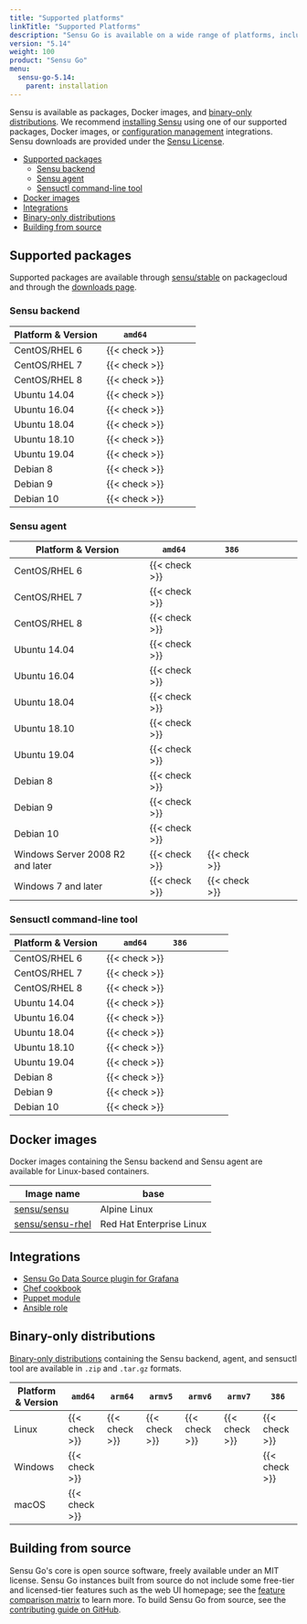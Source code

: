 ```yaml
---
title: "Supported platforms"
linkTitle: "Supported Platforms"
description: "Sensu Go is available on a wide range of platforms, including Linux, Windows, and macOS. Read the guide to learn which platforms you can use the Sensu backend, Sensu agent, and the sensuctl command-line tool."
version: "5.14"
weight: 100
product: "Sensu Go"
menu:
  sensu-go-5.14:
    parent: installation
---
```


Sensu is available as packages, Docker images, and [binary-only distributions][4].
We recommend [installing Sensu][5] using one of our supported packages, Docker images, or [configuration management][6] integrations.
Sensu downloads are provided under the [Sensu License][7].

- [Supported packages](#supported-packages)
	- [Sensu backend](#sensu-backend)
	- [Sensu agent](#sensu-agent)
	- [Sensuctl command-line tool](#sensuctl-command-line-tool)
- [Docker images](#docker-images)
- [Integrations](#integrations)
- [Binary-only distributions](#binary-only-distributions)
- [Building from source](#building-from-source)

## Supported packages

Supported packages are available through [sensu/stable][8] on packagecloud and through the [downloads page][9].

### Sensu backend

| Platform & Version | `amd64` | | | |
|--------------------|---------|---|---|---|
| CentOS/RHEL 6      | {{< check >}}      |
| CentOS/RHEL 7      | {{< check >}}      |
| CentOS/RHEL 8      | {{< check >}}      |
| Ubuntu 14.04       | {{< check >}}      |
| Ubuntu 16.04       | {{< check >}}      |
| Ubuntu 18.04       | {{< check >}}      |
| Ubuntu 18.10       | {{< check >}}      |
| Ubuntu 19.04       | {{< check >}}      |
| Debian 8           | {{< check >}}      |
| Debian 9           | {{< check >}}      |
| Debian 10          | {{< check >}}      |

### Sensu agent

| Platform & Version | `amd64` | `386` | | | | |
|--------------------|---------|-------|---|---|---|---|
| CentOS/RHEL 6      | {{< check >}}      |
| CentOS/RHEL 7      | {{< check >}}      |
| CentOS/RHEL 8      | {{< check >}}      |
| Ubuntu 14.04       | {{< check >}}      |
| Ubuntu 16.04       | {{< check >}}      |
| Ubuntu 18.04       | {{< check >}}      |
| Ubuntu 18.10       | {{< check >}}      |
| Ubuntu 19.04       | {{< check >}}      |
| Debian 8           | {{< check >}}      |
| Debian 9           | {{< check >}}      |
| Debian 10          | {{< check >}}      |
| Windows Server 2008 R2 and later | {{< check >}} | {{< check >}} |
| Windows 7 and later | {{< check >}}     | {{< check >}}   |

### Sensuctl command-line tool

| Platform & Version | `amd64` | `386` | | | | |
|--------------------|---------|-------|---|---|---|---|
| CentOS/RHEL 6      | {{< check >}}      |
| CentOS/RHEL 7      | {{< check >}}      |
| CentOS/RHEL 8      | {{< check >}}      |
| Ubuntu 14.04       | {{< check >}}      |
| Ubuntu 16.04       | {{< check >}}      |
| Ubuntu 18.04       | {{< check >}}      |
| Ubuntu 18.10       | {{< check >}}      |
| Ubuntu 19.04       | {{< check >}}      |
| Debian 8           | {{< check >}}      |
| Debian 9           | {{< check >}}      |
| Debian 10          | {{< check >}}      |

## Docker images

Docker images containing the Sensu backend and Sensu agent are available for Linux-based containers.

| Image name | base
| ---------- | ------- |
| [sensu/sensu][10] | Alpine Linux
| [sensu/sensu-rhel][11] | Red Hat Enterprise Linux

## Integrations

- [Sensu Go Data Source plugin for Grafana][12]
- [Chef cookbook][13]
- [Puppet module][14]
- [Ansible role][17]

## Binary-only distributions

[Binary-only distributions][4] containing the Sensu backend, agent, and sensuctl tool are available in `.zip` and `.tar.gz` formats.

| Platform & Version | `amd64` | `arm64` | `armv5` | `armv6` |`armv7` | `386` |
|--------------------|---------|---------|---------|---------|--------|-------|
| Linux              | {{< check >}}      | {{< check >}}     | {{< check >}}      | {{< check >}}      | {{< check >}}     | {{< check >}}    |
| Windows            | {{< check >}}      |         |         |         |        | {{< check >}}    |
| macOS              | {{< check >}}      |         |         |         |        |       |

## Building from source

Sensu Go's core is open source software, freely available under an MIT license.
Sensu Go instances built from source do not include some free-tier and licensed-tier features such as the web UI homepage; see the [feature comparison matrix][15] to learn more.
To build Sensu Go from source, see the [contributing guide on GitHub][16].

[1]: ../../installation/install-sensu#install-the-sensu-backend
[2]: ../../installation/install-sensu#install-sensu-agents
[3]: ../../installation/install-sensu#install-sensuctl
[4]: ../verify
[5]: ../install-sensu
[6]: ../configuration-management
[7]: https://sensu.io/sensu-license
[8]: https://packagecloud.io/sensu/stable
[9]: https://sensu.io/products/downloads
[10]: https://hub.docker.com/r/sensu/sensu
[11]: https://hub.docker.com/r/sensu/sensu-rhel
[12]: https://github.com/sensu/grafana-sensu-go-datasource
[13]: https://github.com/sensu/sensu-go-chef
[14]: https://github.com/sensu/sensu-puppet
[15]: https://sensu.io/products
[16]: https://github.com/sensu/sensu-go/blob/master/CONTRIBUTING.md#building
[17]: https://github.com/jaredledvina/sensu-go-ansible
